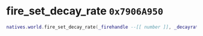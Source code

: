 # fire_set_decay_rate `0x7906A950`

```lua
natives.world.fire_set_decay_rate(_firehandle --[[ number ]], _decayrate --[[ number ]])
```